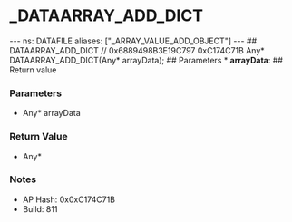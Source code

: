 # _DATAARRAY_ADD_DICT

--- ns: DATAFILE aliases: ["_ARRAY_VALUE_ADD_OBJECT"] --- ## DATAARRAY_ADD_DICT  // 0x6889498B3E19C797 0xC174C71B Any* DATAARRAY_ADD_DICT(Any* arrayData);   ## Parameters * **arrayData**:  ## Return value

### Parameters
* Any* arrayData

### Return Value
* Any*

### Notes
* AP Hash: 0x0xC174C71B
* Build: 811

